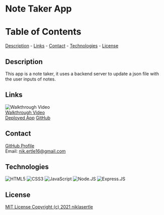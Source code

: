 # Note Taker App

# Table of Contents
[Description](#description) - 
[Links](#links) - 
[Contact](#contact) - 
[Technologies](#technologies) - 
[License](#license)

## Description
This app is a note taker, it uses a backend server to update a json file with the user inputs of notes. 

## Links
![Walkthrough Video](./assets/)<br>
[Walkthrough Video]() <br>
[Deployed App]()
[GitHub](https://github.com/niklasertle/nje-note-taker)

## Contact
[GitHub Profile](https://github.com/niklasertle)<br>
Email: nik.ertle16@gmail.com

## Technologies
![HTML5](https://img.shields.io/static/v1?style=for-the-badge&message=HTML5&color=E34F26&logo=HTML5&logoColor=FFFFFF&label=)
![CSS3](https://img.shields.io/static/v1?style=for-the-badge&message=CSS3&color=1572B6&logo=CSS3&logoColor=FFFFFF&label=)
![JavaScript](https://img.shields.io/static/v1?style=for-the-badge&message=JavaScript&color=222222&logo=JavaScript&logoColor=F7DF1E&label=)
![Node.JS](https://img.shields.io/static/v1?style=for-the-badge&message=Node.JS&color=222222&logo=Node.JS&logoColor=F7DF1E&label=)
![Express.JS](https://img.shields.io/static/v1?style=for-the-badge&message=Express.JS&color=222222&label=)

## License
[MIT License Copyright (c) 2021 niklasertle](LICENSE)